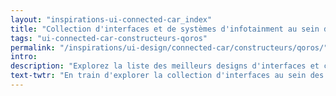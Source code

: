 ```yaml
---
layout: "inspirations-ui-connected-car_index"
title: "Collection d'interfaces et de systèmes d'infotainment au sein des voitures connectées Qoros"
tags: "ui-connected-car-constructeurs-qoros"
permalink: "/inspirations/ui-design/connected-car/constructeurs/qoros/"
intro:
description: "Explorez la liste des meilleurs designs d'interfaces et concepts de tableaux de bord automobiles de Qoros"
text-twtr: "En train d'explorer la collection d'interfaces au sein des voitures connectées Qoros du @MagDuWebdesign"
---
```

